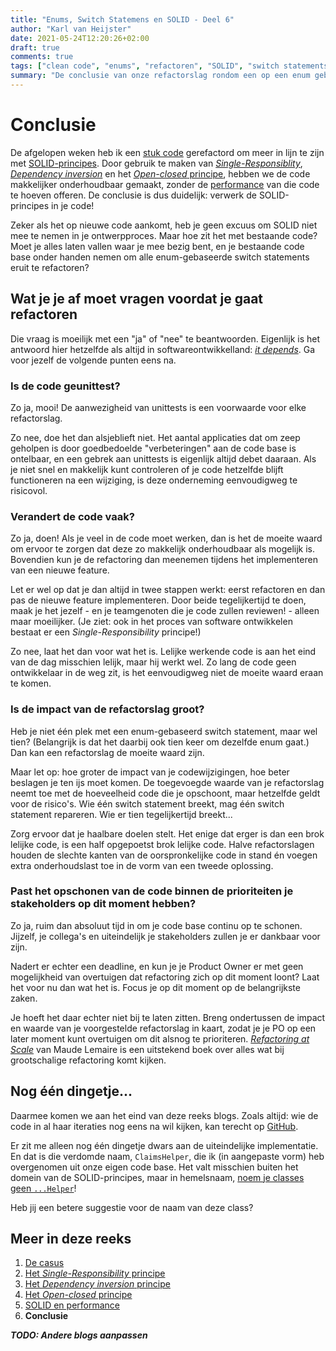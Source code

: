 ```yaml
---
title: "Enums, Switch Statemens en SOLID - Deel 6"
author: "Karl van Heijster"
date: 2021-05-24T12:20:26+02:00
draft: true
comments: true
tags: ["clean code", "enums", "refactoren", "SOLID", "switch statements"]
summary: "De conclusie van onze refactorslag rondom een op een enum gebaseerd switch statement! Ik hoop de afgelopen weken aan te hebben getoond hoe het gebruik van SOLID-principes je code beter onderhoudbaar kan maken. Vandaag concluderen we met de vraag: moet je morgen meteen dit patroon uit je code base refactoren?"
---
```


# Conclusie

De afgelopen weken heb ik een [stuk code](https://github.com/notkarlmarx/RefactorExercises/blob/master/RefactorExercises/EnumSwitch/Original/ClaimsHelper.cs) gerefactord om meer in lijn te zijn met [SOLID-principes](https://en.wikipedia.org/wiki/SOLID). Door gebruik te maken van [*Single-Responsiblity*](/blog/21-05-07-enums-switch-statements-en-solid-2), [*Dependency inversion*](/blog/21-05-14-enums-switch-statements-en-solid-3) en het [*Open-closed* principe](/blog/21-05-21-enums-switch-statements-en-solid-4), hebben we de code makkelijker onderhoudbaar gemaakt, zonder de [performance](/blog/21-05-28-enums-switch-statements-en-solid-5) van die code te hoeven offeren. De conclusie is dus duidelijk: verwerk de SOLID-principes in je code!


Zeker als het op nieuwe code aankomt, heb je geen excuus om SOLID niet mee te nemen in je ontwerpproces. Maar hoe zit het met bestaande code? Moet je alles laten vallen waar je mee bezig bent, en je bestaande code base onder handen nemen om alle enum-gebaseerde switch statements eruit te refactoren?


## Wat je je af moet vragen voordat je gaat refactoren


Die vraag is moeilijk met een "ja" of "nee" te beantwoorden. Eigenlijk is het antwoord hier hetzelfde als altijd in softwareontwikkelland: [*it depends*](https://medium.com/swlh/the-golden-rule-of-software-engineering-9faaaab85e78). Ga voor jezelf de volgende punten eens na.


### Is de code geunittest? 


Zo ja, mooi! De aanwezigheid van unittests is een voorwaarde voor elke refactorslag. 


Zo nee, doe het dan alsjeblieft niet. Het aantal applicaties dat om zeep geholpen is door goedbedoelde "verbeteringen" aan de code base is ontelbaar, en een gebrek aan unittests is eigenlijk altijd debet daaraan. Als je niet snel en makkelijk kunt controleren of je code hetzelfde blijft functioneren na een wijziging, is deze onderneming eenvoudigweg te risicovol.


### Verandert de code vaak? 


Zo ja, doen! Als je veel in de code moet werken, dan is het de moeite waard om ervoor te zorgen dat deze zo makkelijk onderhoudbaar als mogelijk is. Bovendien kun je de refactoring dan meenemen tijdens het implementeren van een nieuwe feature. 


Let er wel op dat je dan altijd in twee stappen werkt: eerst refactoren en dan pas de nieuwe feature implementeren. Door beide tegelijkertijd te doen, maak je het jezelf - en je teamgenoten die je code zullen reviewen! - alleen maar moeilijker. (Je ziet: ook in het proces van software ontwikkelen bestaat er een *Single-Responsibility* principe!)


Zo nee, laat het dan voor wat het is. Lelijke werkende code is aan het eind van de dag misschien lelijk, maar hij werkt wel. Zo lang de code geen ontwikkelaar in de weg zit, is het eenvoudigweg niet de moeite waard eraan te komen.


### Is de impact van de refactorslag groot? 


Heb je niet één plek met een enum-gebaseerd switch statement, maar wel tien? (Belangrijk is dat het daarbij ook tien keer om dezelfde enum gaat.) Dan kan een refactorslag de moeite waard zijn. 


Maar let op: hoe groter de impact van je codewijzigingen, hoe beter beslagen je ten ijs moet komen. De toegevoegde waarde van je refactorslag neemt toe met de hoeveelheid code die je opschoont, maar hetzelfde geldt voor de risico's. Wie één switch statement breekt, mag één switch statement repareren. Wie er tien tegelijkertijd breekt...


Zorg ervoor dat je haalbare doelen stelt. Het enige dat erger is dan een brok lelijke code, is een half opgepoetst brok lelijke code. Halve refactorslagen houden de slechte kanten van de oorspronkelijke code in stand én voegen extra onderhoudslast toe in de vorm van een tweede oplossing.


### Past het opschonen van de code binnen de prioriteiten je stakeholders op dit moment hebben? 


Zo ja, ruim dan absoluut tijd in om je code base continu op te schonen. Jijzelf, je collega's en uiteindelijk je stakeholders zullen je er dankbaar voor zijn.


Nadert er echter een deadline, en kun je je Product Owner er met geen mogelijkheid van overtuigen dat refactoring zich op dit moment loont? Laat het voor nu dan wat het is. Focus je op dit moment op de belangrijkste zaken. 


Je hoeft het daar echter niet bij te laten zitten. Breng ondertussen de impact en waarde van je voorgestelde refactorslag in kaart, zodat je je PO op een later moment kunt overtuigen om dit alsnog te prioriteren. [*Refactoring at Scale*](https://www.oreilly.com/library/view/refactoring-at-scale/9781492075523/) van Maude Lemaire is een uitstekend boek over alles wat bij grootschalige refactoring komt kijken.


## Nog één dingetje...


Daarmee komen we aan het eind van deze reeks blogs. Zoals altijd: wie de code in al haar iteraties nog eens na wil kijken, kan terecht op [GitHub](https://github.com/notkarlmarx/RefactorExercises).


Er zit me alleen nog één dingetje dwars aan de uiteindelijke implementatie. En dat is die verdomde naam, `ClaimsHelper`, die ik (in aangepaste vorm) heb overgenomen uit onze eigen code base. Het valt misschien buiten het domein van de SOLID-principes, maar in hemelsnaam, [noem je classes geen `...Helper`](/blog/21-04-23-neem-afscheid-van-helpers/)! 


Heb jij een betere suggestie voor de naam van deze class?


## Meer in deze reeks

1. [De casus](/blog/21-04-30-enums-switch-statements-en-solid-1)
2. [Het *Single-Responsibility* principe](/blog/21-05-07-enums-switch-statements-en-solid-2)
3. [Het *Dependency inversion* principe](/blog/21-05-14-enums-switch-statements-en-solid-3)
4. [Het *Open-closed* principe](/blog/21-05-21-enums-switch-statements-en-solid-4)
5. [SOLID en performance](/blog/21-05-28-enums-switch-statements-en-solid-5)
6. **Conclusie**


***TODO: Andere blogs aanpassen***
